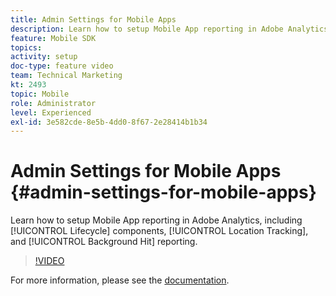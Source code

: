 ```yaml
---
title: Admin Settings for Mobile Apps
description: Learn how to setup Mobile App reporting in Adobe Analytics, including Lifecycle components, Location Tracking, and Background Hit reporting.
feature: Mobile SDK
topics: 
activity: setup
doc-type: feature video
team: Technical Marketing
kt: 2493
topic: Mobile
role: Administrator
level: Experienced
exl-id: 3e582cde-8e5b-4dd0-8f67-2e28414b1b34
---
```

# Admin Settings for Mobile Apps {#admin-settings-for-mobile-apps}

Learn how to setup Mobile App reporting in Adobe Analytics, including [!UICONTROL Lifecycle] components, [!UICONTROL Location Tracking], and [!UICONTROL Background Hit] reporting.

>[!VIDEO](https://video.tv.adobe.com/v/25961/?quality=12)

For more information, please see the [documentation](https://marketing.adobe.com/resources/help/en_US/mobile/gs.html).
